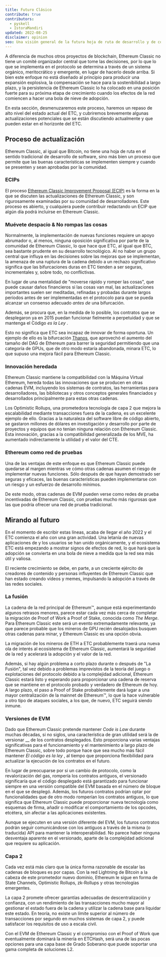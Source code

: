 ```yaml
---
title: Futuro Clásico
contribute: true
contributors:
  - pyskell
  - IstoraMandiri
updated: 2022-08-25
disclaimer: opinion
seo: Una visión general de la futura hoja de ruta de desarrollo y de cómo se toman las decisiones en el ecosistema de Ethereum Classic, basándose en su historia y sus principios.
---
```


A diferencia de muchos otros proyectos de blockchain, Ethereum Classic no tiene un comité organizador central que tome las decisiones, por lo que lo que se implementa en el protocolo se determina a través de un sistema orgánico, meritocrático y emergente, en lugar de hacerlo desde arriba. Si bien este enfoque no está diseñado al principio para producir una expansión explosiva, la compensación se hace para la sostenibilidad a largo plazo, y la persistencia de Ethereum Classic lo ha colocado en una posición fuerte para su próxima etapa de crecimiento cuando los efectos de la red comiencen a hacer una bola de nieve de adopción.

En esta sección, desmenuzaremos este proceso, haremos un repaso de alto nivel del estado actual del ETC, y cubriremos brevemente algunas actualizaciones potenciales que se están discutiendo actualmente y que pueden estar en el horizonte del ETC.

## Proceso de actualización

Ethereum Classic, al igual que Bitcoin, no tiene una hoja de ruta en el sentido tradicional de desarrollo de software, sino más bien un proceso que permite que las buenas características se implementen siempre y cuando se presenten y sean aprobadas por la comunidad.

### ECIPs

El proceso [Ethereum Classic Improvement Proposal (ECIP)](/development/ecips) es la forma en la que se discuten las actualizaciones de Ethereum Classic, y son rigurosamente examinadas por su comunidad de desarrolladores. Este proceso es abierto, y cualquiera puede contribuir redactando un ECIP que algún día podrá incluirse en Ethereum Classic.

### Muévete despacio & No rompas las cosas

Normalmente, la implementación de nuevas funciones requiere un apoyo abrumador o, al menos, ninguna oposición significativa por parte de la comunidad de Ethereum Classic, lo que hace que ETC, al igual que BTC, sea bastante prudente en su desarrollo tecnológico. Al no haber un grupo central que influya en las decisiones sobre las mejoras que se implementan, la amenaza de una ruptura de la cadena debido a un rechazo significativo significa que las bifurcaciones duras en ETC tienden a ser seguras, incrementales y, sobre todo, no conflictivas.

En lugar de una mentalidad de "moverse rápido y romper las cosas", que puede causar daños financieros si las cosas van mal, las actualizaciones importantes suelen ser meditadas, refinadas y probadas durante largos períodos antes de ser implementadas en el protocolo para que se pueda alcanzar un consenso adecuado _antes de_ una bifurcación.

Además, se procura que, en la medida de lo posible, los contratos que se desplegaron ya en 2015 puedan funcionar fielmente a perpetuidad y que se mantenga el Código _es la Ley_ .

Esto no significa que ETC sea incapaz de innovar de forma oportuna. Un ejemplo de ello es la bifurcación [Thanos](/knowledge/forks#thanos), que aprovechó el aumento del tamaño del DAG de Ethereum para barrer la seguridad permitiendo que una categoría de GPUs, que de otro modo estaría abandonada, minara ETC, lo que supuso una mejora fácil para Ethereum Classic.

### Innovación heredada

Ethereum Classic mantiene la compatibilidad con la Máquina Virtual Ethereum, hereda todas las innovaciones que se producen en otras cadenas EVM, incluyendo los sistemas de contratos, las herramientas para desarrolladores, las bibliotecas y otros conceptos generales financiados y desarrollados principalmente para estas otras cadenas.

Los Optimistic Rollups, una prometedora tecnología de capa 2 que mejora la escalabilidad mediante transacciones fuera de la cadena, es un excelente ejemplo de ello. Gracias a la naturaleza del software libre de código abierto, se gastaron millones de dólares en investigación y desarrollo por parte de proyectos y equipos que no tenían ninguna relación con Ethereum Classic. Esta innovación, gracias a la compatibilidad generalizada de los MVE, ha aumentado indirectamente la utilidad y el valor del CTE.

### Ethereum como red de pruebas

Una de las ventajas de este enfoque es que Ethereum Classic puede quedarse al margen mientras ve cómo otras cadenas asumen el riesgo de implementar nuevas funciones. Sólo después de que hayan demostrado ser seguras y eficaces, las buenas características pueden implementarse con un riesgo y un esfuerzo de desarrollo mínimos.

De este modo, otras cadenas de EVM pueden verse como redes de prueba incentivadas de Ethereum Classic, con pruebas mucho más rigurosas que las que podría ofrecer una red de prueba tradicional.

## Mirando al futuro

En el momento de escribir estas líneas, acaba de llegar el año 2022 y el ETC comienza el año con una gran actividad. Una letanía de nuevas aplicaciones de [](/services/apps) y los usuarios se han unido orgánicamente, y el ecosistema ETC está empezando a mostrar signos de efectos de red, lo que hará que la adopción se convierta en una bola de nieve a medida que la red sea más útil y valiosa.

El reciente crecimiento se debe, en parte, a un creciente ejército de creadores de contenido y personas influyentes de Ethereum Classic que han estado creando vídeos [](/videos) y memes, impulsando la adopción a través de las redes sociales.

### La fusión

La cadena de la red principal de Ethereum™, aunque está experimentando algunos retrasos menores, parece estar cada vez más cerca de completar la migración de Proof of Work a Proof of Stake, conocida como _The Merge_. Para Ethereum Classic este será un evento extremadamente relevante, ya que parece probable que los mineros de GPU recién desalojados busquen otras cadenas para minar, y Ethereum Classic es una opción obvia.

La migración de los mineros de ETH a ETC probablemente traerá una nueva ola de interés al ecosistema de Ethereum Classic, aumentará la seguridad de la red y acelerará la adopción y el valor de la red.

Además, si hay algún problema a corto plazo durante o después de "La Fusión", tal vez debido a problemas imprevistos de la teoría del juego o explotaciones del protocolo debido a la complejidad adicional, Ethereum Classic estará listo y esperando para proporcionar una cadena de reserva que se mantiene en el protocolo probado y verdadero de Ethereum de hoy. A largo plazo, el paso a Proof of Stake probablemente dará lugar a una mayor centralización de la mainnet de Ethereum™, lo que la hace vulnerable a otro tipo de ataques sociales, a los que, de nuevo, ETC seguirá siendo inmune.

### Versiones de EVM

Dado que Ethereum Classic pretende mantener _Code is Law_ durante muchas décadas, si no siglos, una característica de gran utilidad será la de versionar __ de los contratos desplegados. Esto proporciona varias ventajas significativas para el funcionamiento y el mantenimiento a largo plazo de Ethereum Classic, sobre todo porque hace que sea mucho más fácil mantener _El código es la ley_ , al tiempo que proporciona flexibilidad para actualizar la ejecución de los contratos en el futuro.

En lugar de preocuparse por si un cambio de protocolo, como la revalorización del gas, rompería los contratos antiguos, el versionado significaría que el código desplegado está garantizado para funcionar siempre en una versión compatible del EVM basada en el número de bloque en el que se desplegó. Además, los futuros contratos podrían optar por funcionalidades que de otro modo romperían los contratos antiguos, lo que significa que Ethereum Classic puede proporcionar nueva tecnología como esquemas de firma, añadir o modificar el comportamiento de los opcodes, etcétera, sin afectar a las aplicaciones existentes.

Aunque se ejecuten en una versión diferente del EVM, los futuros contratos podrán seguir comunicándose con los antiguos a través de la misma (o traducida) API para mantener la interoperabilidad. No parece haber ninguna desventaja aparente en el versionado, aparte de la complejidad adicional que requiere su aplicación.

### Capa 2

Cada vez está más claro que la única forma razonable de escalar las cadenas de bloques es por capas. Con la red Lightning de Bitcoin a la cabeza de este prometedor nuevo dominio, Ethereum le sigue en forma de State Channels, Optimistic Rollups, zk-Rollups y otras tecnologías emergentes.

La capa 2 promete ofrecer garantías adecuadas de descentralización y confianza, con un rendimiento de las transacciones mucho mayor al gestionar el estado fuera de la cadena y utilizar la cadena base para liquidar este estado. En teoría, no existe un límite superior al número de transacciones por segundo en muchos sistemas de capa 2, y puede satisfacer los requisitos de uso a escala civil.

Con el EVM de Ethereum Classic y el compromiso con el Proof of Work que eventualmente dominará la minería en ETCHash, será una de las pocas opciones para una capa base de Grado Soberano que puede soportar una gama completa de soluciones L2.
